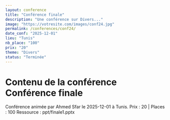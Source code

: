 ```yaml
---
layout: conference
title: "Conférence finale"
description: "Une conférence sur Divers..."
image: "https://votresite.com/images/conf24.jpg"
permalink: /conferences/conf24/
date_conf: "2025-12-01"
lieu: "Tunis"
nb_place: "100"
prix: "20"
theme: "Divers"
status: "Terminée"
---
```


# Contenu de la conférence Conférence finale

Conférence animée par Ahmed Sfar le 2025-12-01 à Tunis.
Prix : 20 | Places : 100
Ressource : ppt/finale1.pptx
